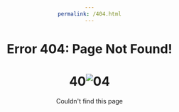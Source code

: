 ```yaml
---
permalink: /404.html
---
```

Error 404: Page Not Found!
=======

<html>
<head>
<style>
h1 {text-align: center;}
h2 {text-align: center;}
p {text-align: center;}
div {text-align: center;}
</style>
</head>
<body>

<h1 class="jsx-1138300191 not-found"><span class="jsx-1138300191">4</span><span class="jsx-1138300191 hidden">0</span><img src="https://sf16-scmcdn-va.ibytedtos.com/goofy/tiktok/web/node/_next/static/images/404_face_icon-dc432020df235d848f4b552556cb72f9.png" alt="0" class="jsx-1138300191"><span class="jsx-1138300191">4</span></h1>
<p class="jsx-1138300191 not-found-desc">Couldn't find this page</p>